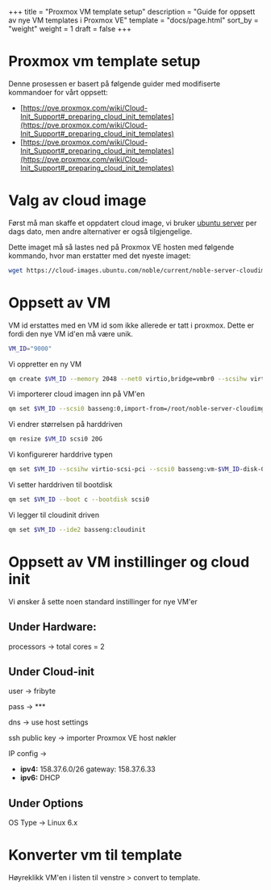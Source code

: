 +++
title = "Proxmox VM template setup"
description = "Guide for oppsett av nye VM templates i Proxmox VE"
template = "docs/page.html"
sort_by = "weight"
weight = 1
draft = false
+++

# Proxmox vm template setup

Denne prosessen er basert på følgende guider med modifiserte kommandoer for vårt oppsett:
- [https://pve.proxmox.com/wiki/Cloud-Init_Support#_preparing_cloud_init_templates](https://pve.proxmox.com/wiki/Cloud-Init_Support#_preparing_cloud_init_templates)
- [https://pve.proxmox.com/wiki/Cloud-Init_Support#_preparing_cloud_init_templates](https://pve.proxmox.com/wiki/Cloud-Init_Support#_preparing_cloud_init_templates)

# Valg av cloud image

Først må man skaffe et oppdatert cloud image, vi bruker [ubuntu server](https://cloud-images.ubuntu.com/) per dags dato, men andre alternativer er også tilgjengelige.

Dette imaget må så lastes ned på Proxmox VE hosten med følgende kommando, hvor man erstatter med det nyeste imaget:

```bash
wget https://cloud-images.ubuntu.com/noble/current/noble-server-cloudimg-amd64.img
```

# Oppsett av VM

VM id erstattes med en VM id som ikke allerede er tatt i proxmox. Dette er fordi den nye VM id'en må være unik.
```bash
VM_ID="9000"
```
Vi oppretter en ny VM
```bash
qm create $VM_ID --memory 2048 --net0 virtio,bridge=vmbr0 --scsihw virtio-scsi-pci
```
Vi importerer cloud imagen inn på VM'en
```bash
qm set $VM_ID --scsi0 basseng:0,import-from=/root/noble-server-cloudimg-amd64.img
```
Vi endrer størrelsen på harddriven
```bash
qm resize $VM_ID scsi0 20G
```
Vi konfigurerer harddrive typen
```bash
qm set $VM_ID --scsihw virtio-scsi-pci --scsi0 basseng:vm-$VM_ID-disk-0
```
Vi setter harddriven til bootdisk
```bash
qm set $VM_ID --boot c --bootdisk scsi0
```
Vi legger til cloudinit driven
```bash
qm set $VM_ID --ide2 basseng:cloudinit
```

# Oppsett av VM instillinger og cloud init

Vi ønsker å sette noen standard instillinger for nye VM'er

## Under Hardware:

processors -> total cores = 2

## Under Cloud-init

user -> fribyte

pass -> ***

dns -> use host settings

ssh public key -> importer Proxmox VE host nøkler

IP config -> 
- **ipv4:** 158.37.6.0/26 gateway: 158.37.6.33
- **ipv6:** DHCP

## Under Options

OS Type -> Linux 6.x

# Konverter vm til template

Høyreklikk VM'en i listen til venstre > convert to template.
